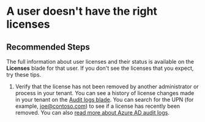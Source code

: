  <properties 
    pageTitle="A user doesn't have the right licenses"
    description="A user doesn't have the right licenses"
    service="microsoft.aad"
    resource="Microsoft_AAD_IAM"
    authors="piotrci"
    ms.author="piotrci"
    displayOrder="26"
    supportTopicIds=""
    selfHelpType="resource"
    resourceTags="licensing_overview"
    productPesIds=""
    cloudEnvironments="MoonCake"
 	articleId="activedirectory-licensing-no-users-mooncake"
/>

# A user doesn't have the right licenses

## **Recommended Steps**

The full information about user licenses and their status is available on the **Licenses** blade for that user. If you don't see the licenses that you expect, try these tips.

1. Verify that the license has not been removed by another administrator or process in your tenant. You can see a history of license changes made in your tenant on the [Audit logs blade](https://portal.azure.cn/#blade/Microsoft_AAD_IAM/LicensesMenuBlade/Audit). You can search for the UPN (for example, joe@contoso.com) to see if a license has recently been removed. You can also [read more about Azure AD audit logs](https://docs.azure.cn/active-directory/reports-monitoring/concept-audit-logs).


